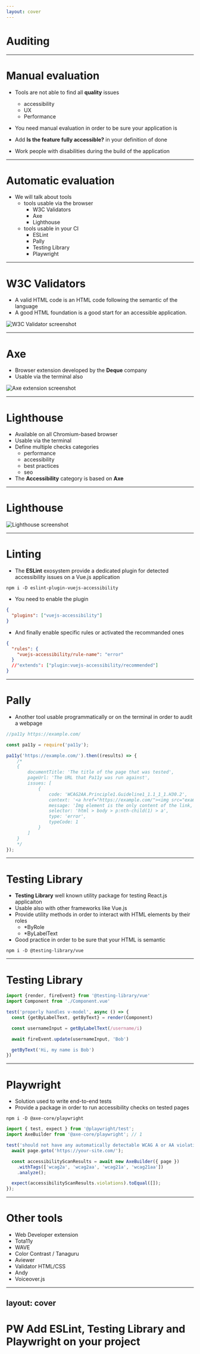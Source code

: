 ```yaml
---
layout: cover
---
```


# Auditing

---

# Manual evaluation

* Tools are not able to find all **quality** issues
    * accessibility
    * UX
    * Performance

* You need manual evaluation in order to be sure your application is 

* Add **Is the feature fully accessible?** in your definition of done

* Work people with disabilities during the build of the application
    
---

# Automatic evaluation

* We will talk about tools
    * tools usable via the browser
        * W3C Validators
        * Axe
        * Lighthouse
    * tools usable in your CI
        * ESLint
        * Pally
        * Testing Library
        * Playwright
        
---

# W3C Validators

* A valid HTML code is an HTML code following the semantic of the language
* A good HTML foundation is a good start for an accessible application.

![W3C Validator screenshot](/images/w3cvalidator.png)

---

# Axe

* Browser extension developed by the **Deque** company
* Usable via the terminal also

![Axe extension screenshot](https://arctouch.com/wp-content/uploads/2022/08/axe-devtools-accessibility-chrome-extension.png)

---

# Lighthouse

* Available on all Chromium-based browser
* Usable via the terminal
* Define multiple checks categories
    * performance
    * accessibility
    * best practices
    * seo
* The **Accessibility** category is based on **Axe**

--- 

# Lighthouse

![Lighthouse screenshot](https://f.hellowork.com/bdmtools/2019/12/google-Lighthouse-report.png)

--- 

# Linting

* The **ESLint** exosystem provide a dedicated plugin for detected accessibility issues on a Vue.js application 

```
npm i -D eslint-plugin-vuejs-accessibility
```

* You need to enable the plugin 

```json
{
  "plugins": ["vuejs-accessibility"]
}
```

* And finally enable specific rules or activated the recommanded ones

```json
{
  "rules": {
    "vuejs-accessibility/rule-name": "error"
  }
  //"extends": ["plugin:vuejs-accessibility/recommended"]
}
```

--- 

# Pally

* Another tool usable programmatically or on the terminal in order to audit a webpage

```javascript
//pa11y https://example.com/

const pa11y = require('pa11y');

pa11y('https://example.com/').then((results) => {
    /*
    {
        documentTitle: 'The title of the page that was tested',
        pageUrl: 'The URL that Pa11y was run against',
        issues: [
            {
                code: 'WCAG2AA.Principle1.Guideline1_1.1_1_1.H30.2',
                context: '<a href="https://example.com/"><img src="example.jpg" alt=""/></a>',
                message: 'Img element is the only content of the link, but is missing alt text. The alt text should describe the purpose of the link.',
                selector: 'html > body > p:nth-child(1) > a',
                type: 'error',
                typeCode: 1
            }
        ]
    }
    */
});
```

---

# Testing Library

* **Testing Library** well known utility package for testing React.js applicaiton
* Usable also with other frameworks like Vue.js
* Provide utility methods in order to interact with HTML elements by their roles
    * *ByRole
    * *ByLabelText
* Good practice in order to be sure that your HTML is semantic

```shell
npm i -D @testing-library/vue
```

---

# Testing Library

```javascript
import {render, fireEvent} from '@testing-library/vue'
import Component from './Component.vue'

test('properly handles v-model', async () => {
  const {getByLabelText, getByText} = render(Component)

  const usernameInput = getByLabelText(/username/i)

  await fireEvent.update(usernameInput, 'Bob')

  getByText('Hi, my name is Bob')
})
```

---

# Playwright

* Solution used to write end-to-end tests
* Provide a package in order to run accessibility checks on tested pages

```shell
npm i -D @axe-core/playwright 
```

```javascript 
import { test, expect } from '@playwright/test';
import AxeBuilder from '@axe-core/playwright'; // 1

test('should not have any automatically detectable WCAG A or AA violations', async ({ page }) => {
  await page.goto('https://your-site.com/');

  const accessibilityScanResults = await new AxeBuilder({ page })
    .withTags(['wcag2a', 'wcag2aa', 'wcag21a', 'wcag21aa'])
    .analyze();

  expect(accessibilityScanResults.violations).toEqual([]);
});
```

---

# Other tools

* Web Developer extension
* Tota11y
* WAVE
* Color Contrast / Tanaguru
* Aviewer
* Validator HTML/CSS
* Andy 
* Voiceover.js

---
layout: cover
---

# PW Add ESLint, Testing Library and Playwright on your project
